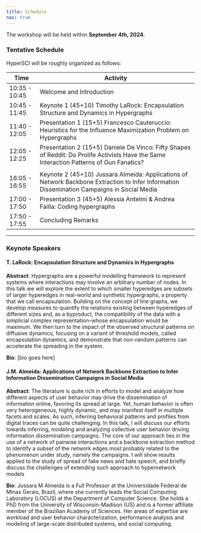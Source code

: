 ```yaml
---
title: Schedule
nav: true
---
```

The workshop will be held within **September 4th, 2024.** 




### Tentative Schedule

HyperSCI will be roughly organized as follows:

| Time          | Activity                                                                                                                                    |
|---------------|---------------------------------------------------------------------------------------------------------------------------------------------|
| 10:35 - 10:45 | Welcome and Introduction                                                                                                                    |
| 10:45 - 11:45 | Keynote 1 (45+10) Timothy LaRock: Encapsulation Structure and Dynamics in Hypergraphs                                                       |
| 11:40 - 12:05 | Presentation 1 (15+5) Francesco Cauteruccio: Heuristics for the Influence Maximization Problem on Hypergraphs                               |
| 12:05 - 12:25 | Presentation 2 (15+5) Daniele De Vinco: Fifty Shapes of Reddit: Do Prolife Activists Have the Same Interaction Patterns of Gun Fanatics?    |
|               |                                                                                                                                             |
| 16:05 - 16:55 | Keynote 2 (45+10) Jussara Almeida: Applications of Network Backbone Extraction to Infer Information Dissemination Campaigns in Social Media |
| 17:00 - 17:50 | Presentation 3 (45+5) Alessia Antelmi & Andrea Failla: Coding hypergraphs                                                                   |
| 17:50 - 17:55 | Concluding Remarks                                                                                                                          |

---

### Keynote Speakers 


#### T. LaRock: Encapsulation Structure and Dynamics in Hypergraphs

**Abstract**: Hypergraphs are a powerful modelling framework to represent systems where interactions may involve an arbitrary number of nodes. In this talk we will explore the extent to which smaller hyperedges are subsets of larger hyperedges in real-world and synthetic hypergraphs, a property that we call encapsulation. Building on the concept of line graphs, we develop measures to quantify the relations existing between hyperedges of different sizes and, as a byproduct, the compatibility of the data with a simplicial complex representation–whose encapsulation would be maximum. We then turn to the impact of the observed structural patterns on diffusive dynamics, focusing on a variant of threshold models, called encapsulation dynamics, and demonstrate that non-random patterns can accelerate the spreading in the system.

**Bio**: [bio goes here]

#### J.M. Almeida: Applications of Network Backbone Extraction to Infer Information Dissemination Campaigns in Social Media

**Abstract**: The literature is quite rich in efforts to model and analyze how different aspects of user behavior may drive the dissemination of information online, favoring its spread at large. Yet, human behavior is often very heterogeneous, highly dynamic, and may manifest itself in multiple facets and scales. As such, inferring behavioral patterns and profiles from digital traces can be quite challenging. In this talk, I will discuss our efforts towards inferring, modeling and analyzing collective user behavior driving information dissemination campaigns. The core of our approach lies in the use of a network of pairwise interactions and a  backbone extraction method to identify a subset of the network edges most probably related to the phenomenon under study, namely the campaigns.  I will show results applied to the study of spread of fake news and hate speech, and  briefly discuss the challenges of extending such approach to hypernetwork models

**Bio**: Jussara M Almeida is a Full Professor at the Universidade Federal de Minas Gerais, Brazil, where she currently leads the Social Computing Laboratory (LOCUS) at the Department of Computer Science. She holds a PhD from the University of Wisconsin-Madison (US) and is a former affiliate member of the Brazilian Academy of Sciences. Her areas of expertise are workload and user behavior characterization, performance analysis and modeling of large-scale distributed systems, and social computing.


